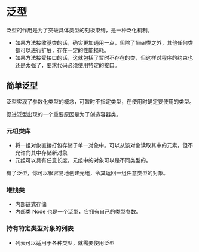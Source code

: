 # 泛型

泛型的作用是为了突破具体类型的刻板束缚，是一种泛化机制。

- 如果方法接收基类的话，确实更加通用一点，但除了final类之外，其他任何类都可以进行扩展，存在一定的性能损耗。
- 如果方法接受接口的话，这就包括了暂时不存在的类，但这样对程序的约束也还是太强了，要求代码必须使用特定的接口。

## 简单泛型

泛型实现了参数化类型的概念，可暂时不指定类型，在使用时确定要使用的类型。

促进泛型出现的一个重要原因是为了创造容器类。

### 元组类库

- 将一组对象直接打包存储于单一对象中。可以从该对象读取其中的元素，但不允许向其中存储新对象
- 元组可以具有任意长度，元组中的对象可以是不同类型的。

有了泛型，你可以很容易地创建元组，令其返回一组任意类型的对象。

### 堆栈类

- 内部链式存储
- 内部类 Node 也是一个泛型，它拥有自己的类型参数。

### 持有特定类型对象的列表

- 列表可以适用于各种类型，就需要使用泛型